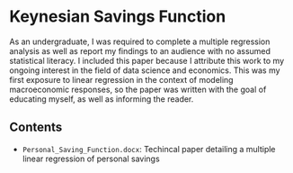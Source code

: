 # Keynesian Savings Function 

As an undergraduate, I was required to complete a multiple regression analysis as well as report my findings to an audience with no assumed statistical literacy. I included this paper because I attribute this work to my ongoing interest in the field of data science and economics. This was my first exposure to linear regression in the context of modeling macroeconomic responses, so the paper was written with the goal of educating myself, as well as informing the reader. 

## Contents

- `Personal_Saving_Function.docx`: Techincal paper detailing a multiple linear regression of personal savings 
